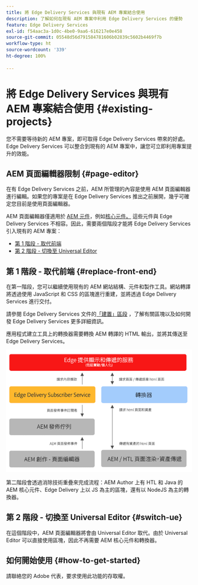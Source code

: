 ```yaml
---
title: 將 Edge Delivery Services 與現有 AEM 專案結合使用
description: 了解如何在現有 AEM 專案中利用 Edge Delivery Services 的優勢
feature: Edge Delivery Services
exl-id: f54aac3a-1d0c-4be0-9aa6-616217e0e458
source-git-commit: 05548d56d791584781606b02839c5602b4469f7b
workflow-type: ht
source-wordcount: '339'
ht-degree: 100%

---
```


# 將 Edge Delivery Services 與現有 AEM 專案結合使用 {#existing-projects}

您不需要等待新的 AEM 專案，即可取得 Edge Delivery Services 帶來的好處。Edge Delivery Services 可以整合到現有的 AEM 專案中，讓您可立即利用專案提升的效能。

## AEM 頁面編輯器限制 {#page-editor}

在有 Edge Delivery Services 之前，AEM 所管理的內容是使用 AEM 頁面編輯器進行編輯。如果您的專案是在 Edge Delivery Services 推出之前展開，幾乎可確定您目前是使用頁面編輯器。

AEM 頁面編輯器僅適用於 [AEM 元件](/help/implementing/developing/components/overview.md)，例如[核心元件。](https://experienceleague.adobe.com/docs/experience-manager-core-components/using/introduction.html) 這些元件與 Edge Delivery Services 不相容&#x200B;&#x200B;。因此，需要兩個階段才能將 Edge Delivery Services 引入現有的 AEM 專案：

* [第 1 階段 - 取代前端](#replace-front-end)
* [第 2 階段 - 切換至 Universal Editor](#switch-ue)

## 第 1 階段 - 取代前端 {#replace-front-end}

在第一階段，您可以繼續使用現有的 AEM 網站結構、元件和製作工具。網站轉譯將透過使用 JavaScript 和 CSS 的區塊進行重建，並將透過 Edge Delivery Services 進行交付。

請參閱 Edge Delivery Services 文件的[「建置」區段](/help/edge/developer/block-collection.md) ，了解有關區塊以及如何開發 Edge Delivery Services 更多詳細資訊。

應用程式建立工具上的轉換器需要轉換 AEM 轉譯的 HTML 輸出，並將其傳送至 Edge Delivery Services。

![發佈流程中的內容轉換器](assets/content-converter.png)

第二階段會透過消除技術重疊來完成流程：AEM Author 上有 HTL 和 Java 的 AEM 核心元件、Edge Delivery 上以 JS 為主的區塊，還有以 NodeJS 為主的轉換器。

## 第 2 階段 - 切換至 Universal Editor {#switch-ue}

在這個階段中，AEM 頁面編輯器將會由 Universal Editor 取代。由於 Universal Editor 可以直接使用區塊，因此不再需要 AEM 核心元件和轉換器。

## 如何開始使用 {#how-to-get-started}

請聯絡您的 Adob&#x200B;&#x200B;e 代表，要求使用此功能的存取權。
